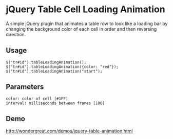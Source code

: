 # jQuery Table Cell Loading Animation

A simple jQuery plugin that animates a table row to look like a loading bar by changing the background color of each cell in order and then reversing direction.

## Usage

    $("tr#id").tableLoadingAnimation();
    $("tr#id").tableLoadingAnimation({color: "red"});
    $("tr#id").tableLoadingAnimation("start");
  
## Parameters

    color: color of cell [#1FF]
    interval: milliseconds between frames [100]

## Demo

http://wondergreat.com/demos/jquery-table-animation.html